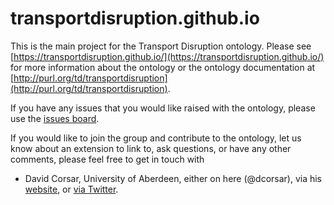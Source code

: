 # transportdisruption.github.io

This is the main project for the Transport Disruption ontology.  Please see [https://transportdisruption.github.io/](https://transportdisruption.github.io/) for more information about the ontology or the ontology documentation at [http://purl.org/td/transportdisruption](http://purl.org/td/transportdisruption).

If you have any issues that you would like raised with the ontology, please use the [issues board](https://github.com/transportdisruption/transportdisruption.github.io/issues).

If you would like to join the group and contribute to the ontology, let us know about an extension to link to, ask questions, or have any other comments, please feel free to get in touch with 
* David Corsar, University of Aberdeen, either on here (@dcorsar), via his [website](http://homepages.abdn.ac.uk/dcorsar/pages), or [via Twitter](http://www.twitter.com/davidcorsar).

